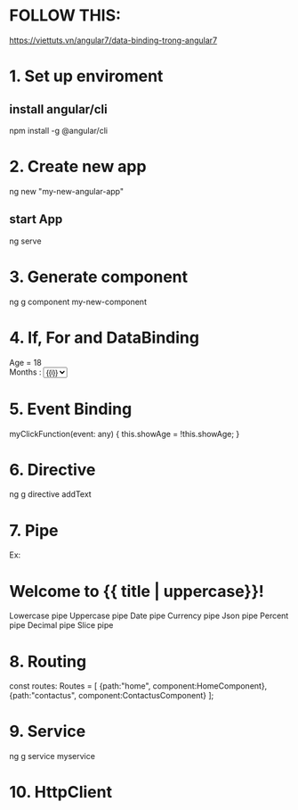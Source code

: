 # FOLLOW THIS:
https://viettuts.vn/angular7/data-binding-trong-angular7

# 1. Set up enviroment
  ## install angular/cli
  npm install -g @angular/cli

# 2. Create new app
  ng new "my-new-angular-app"
  ## start App
  ng serve 

# 3. Generate component
  ng g component my-new-component

# 4. If, For and DataBinding

<div *ngIf="showAge"> Age = 18 </div>

<div> Months : 
  <select> 
    <option *ngFor = "let i of months">{{i}}</option> 
  </select> 
</div> 

# 5. Event Binding

myClickFunction(event: any) {
    this.showAge = !this.showAge;
  }

# 6. Directive

ng g directive addText 
# 7. Pipe
Ex:
<h1>
    Welcome to {{ title | uppercase}}!
</h1>

Lowercase pipe
Uppercase pipe
Date pipe
Currency pipe
Json pipe
Percent pipe
Decimal pipe
Slice pipe

# 8. Routing
const routes: Routes = [
  {path:"home", component:HomeComponent},
  {path:"contactus", component:ContactusComponent}
];

# 9. Service
ng g service myservice

# 10. HttpClient



